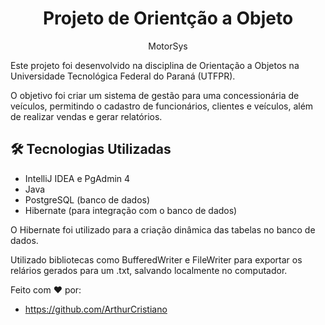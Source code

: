 <h1 align="center"> Projeto de Orientção a Objeto </h1>

<p align="center">MotorSys</p>

Este projeto foi desenvolvido na disciplina de Orientação a Objetos na Universidade Tecnológica Federal do Paraná (UTFPR).

O objetivo foi criar um sistema de gestão para uma concessionária de veículos, permitindo o cadastro de funcionários, clientes e veículos, além de realizar vendas e gerar relatórios.

## 🛠️ Tecnologias Utilizadas
- IntelliJ IDEA e PgAdmin 4
- Java
- PostgreSQL (banco de dados)
- Hibernate (para integração com o banco de dados)

O Hibernate foi utilizado para a criação dinâmica das tabelas no banco de dados.

Utilizado bibliotecas como BufferedWriter e FileWriter para exportar os relários gerados para um .txt, salvando localmente no computador.

Feito com ♥ por:
- https://github.com/ArthurCristiano
